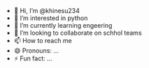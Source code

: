 - 👋 Hi, I’m @khinesu234
- 👀 I’m interested in python
- 🌱 I’m currently learning engeering
- 💞️ I’m looking to collaborate on schhol teams
- 📫 How to reach me 
- 😄 Pronouns: ...
- ⚡ Fun fact: ...

<!---
khinesu234/khinesu234 is a ✨ special ✨ repository because its `README.md` (this file) appears on your GitHub profile.
You can click the Preview link to take a look at your changes.
--->
